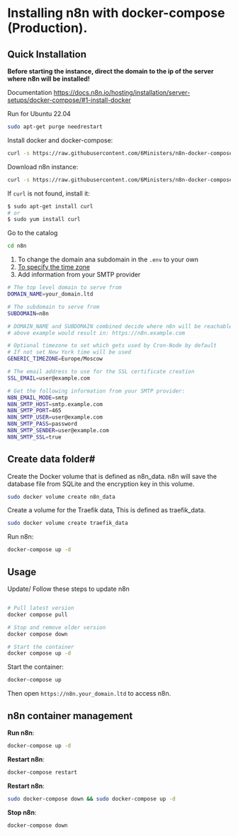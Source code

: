# Installing n8n with docker-compose (Production).

## Quick Installation

**Before starting the instance, direct the domain to the ip of the server where n8n will be installed!**

Documentation
https://docs.n8n.io/hosting/installation/server-setups/docker-compose/#1-install-docker

Run for Ubuntu 22.04

``` bash
sudo apt-get purge needrestart
```

Install docker and docker-compose:

``` bash
curl -s https://raw.githubusercontent.com/6Ministers/n8n-docker-compose-for-business-apps/master/setup.sh | sudo bash -s
```

Download n8n instance:


``` bash
curl -s https://raw.githubusercontent.com/6Ministers/n8n-docker-compose-for-business-apps/master/download.sh | sudo bash -s n8n
```

If `curl` is not found, install it:

``` bash
$ sudo apt-get install curl
# or
$ sudo yum install curl
```

Go to the catalog

``` bash
cd n8n
```

1. To change the domain ana subdomain in the `.env` to your own
2. [To specify the time zone](https://en.wikipedia.org/wiki/List_of_tz_database_time_zones)
3. Add information from your SMTP provider

``` bash
# The top level domain to serve from
DOMAIN_NAME=your_domain.ltd

# The subdomain to serve from
SUBDOMAIN=n8n

# DOMAIN_NAME and SUBDOMAIN combined decide where n8n will be reachable from
# above example would result in: https://n8n.example.com

# Optional timezone to set which gets used by Cron-Node by default
# If not set New York time will be used
GENERIC_TIMEZONE=Europe/Moscow

# The email address to use for the SSL certificate creation
SSL_EMAIL=user@example.com

# Get the following information from your SMTP provider:
N8N_EMAIL_MODE=smtp
N8N_SMTP_HOST=smtp.example.com
N8N_SMTP_PORT=465
N8N_SMTP_USER=user@example.com
N8N_SMTP_PASS=password
N8N_SMTP_SENDER=user@example.com
N8N_SMTP_SSL=true
```

##  Create data folder#
Create the Docker volume that is defined as n8n_data. n8n will save the database file from SQLite and the encryption key in this volume.

``` bash
sudo docker volume create n8n_data
```
Create a volume for the Traefik data, This is defined as traefik_data.

``` bash
sudo docker volume create traefik_data
```
Run n8n:

``` bash
docker-compose up -d
```

## Usage

Update/
Follow these steps to update n8n

``` bash

# Pull latest version
docker compose pull

# Stop and remove older version
docker compose down

# Start the container
docker compose up -d
```


Start the container:
``` sh
docker-compose up
```
Then open `https://n8n.your_domain.ltd` to access n8n.


## n8n container management

**Run n8n**:

``` bash
docker-compose up -d
```

**Restart n8n**:

``` bash
docker-compose restart
```

**Restart n8n**:

``` bash
sudo docker-compose down && sudo docker-compose up -d
```

**Stop n8n**:

``` bash
docker-compose down
```

